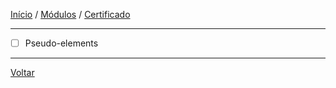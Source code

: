 [Início](https://github.com/Thalyalm/rocketseat-trilha-fundamentar) /
[Módulos](https://github.com/Thalyalm/rocketseat-trilha-fundamentar/tree/main/modulos/readme.md) /
[Certificado](https://github.com/Thalyalm/rocketseat-trilha-fundamentar/tree/main/certificado)

---

- [ ] Pseudo-elements

---

[Voltar](/modulos/nem-so-de-classes-ou-ids/readme.md)